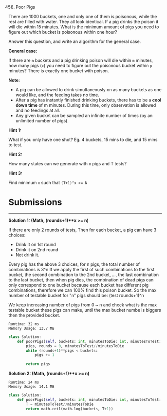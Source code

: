 458. Poor Pigs

There are 1000 buckets, one and only one of them is poisonous, while the rest are filled with water. They all look identical. If a pig drinks the poison it will die within 15 minutes. What is the minimum amount of pigs you need to figure out which bucket is poisonous within one hour?

Answer this question, and write an algorithm for the general case.

 

**General case:**

If there are `n` buckets and a pig drinking poison will die within `m` minutes, how many pigs (`x`) you need to figure out the poisonous bucket within `p` minutes? There is exactly one bucket with poison.

 

**Note:**

* A pig can be allowed to drink simultaneously on as many buckets as one would like, and the feeding takes no time.
* After a pig has instantly finished drinking buckets, there has to be a **cool down time** of m minutes. During this time, only observation is allowed and no feedings at all.
* Any given bucket can be sampled an infinite number of times (by an unlimited number of pigs).

**Hint 1:**

What if you only have one shot? Eg. 4 buckets, 15 mins to die, and 15 mins to test.

**Hint 2:**

How many states can we generate with x pigs and T tests?

**Hint 3:**

Find minimum `x` such that `(T+1)^x >= N`


# Submissions
---
**Solution 1: (Math, (rounds+1)\*\*x >= n)**

If there are only 2 rounds of tests,
Then for each bucket, a pig can have 3 choices:

* Drink it on 1st round
* Drink it on 2nd round
* Not drink it.

Every pig has the above 3 choices, for n pigs, the total number of combinations is 3^n
If we apply the first of such combinations to the first bucket, the second combination to the 2nd bucket, ..., the last combination to the last bucket, then when pig dies, the combination of dead pigs can only correspond to one bucket because each bucket has different pig combinations, therefore we can 100% find this poison bucket.
So the max number of testable bucket for "n" pigs should be:
(test rounds+1)^n

We keep increasing number of pigs from 0 ~ n and check what is the max testable bucket these pigs can make, until the max bucket numbe is biggers then the provided bucket.

```
Runtime: 32 ms
Memory Usage: 13.7 MB
```
```python
class Solution:
    def poorPigs(self, buckets: int, minutesToDie: int, minutesToTest: int) -> int:
        pigs, rounds = 0, minutesToTest//minutesToDie
        while (rounds+1)**pigs < buckets:
            pigs += 1
            
        return pigs
```

**Solution 2: (Math, (rounds+1)\*\*x >= n)**
```
Runtime: 24 ms
Memory Usage: 14.1 MB
```
```python
class Solution:
    def poorPigs(self, buckets: int, minutesToDie: int, minutesToTest: int) -> int:
        T = minutesToTest//minutesToDie
        return math.ceil(math.log(buckets, T+1))
```